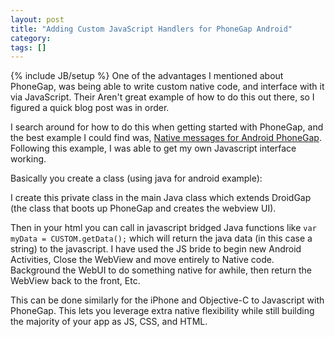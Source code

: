 ```yaml
---
layout: post
title: "Adding Custom JavaScript Handlers for PhoneGap Android"
category:
tags: []
---
```

{% include JB/setup %}
One of the advantages I mentioned about PhoneGap, was being able to write custom native code, and interface with it via JavaScript. Their Aren't great example of how to do this out there, so I figured a quick blog post was in order.

I search around for how to do this when getting started with PhoneGap, and the best example I could find was, <a href="http://www.somms.net/2010/05/28/native-messages-for-android-phonegap/">Native messages for Android PhoneGap</a>. Following this example, I was able to get my own Javascript interface working.

Basically you create a class (using java for android example):

<script src="http://gist.github.com/470919.js?file=CustomJS.java"></script>
I 
create this private class in the main Java class which extends DroidGap (the class that boots up PhoneGap and creates the webview UI).

<script src="http://gist.github.com/470920.js?file=extendDroidGap.java"></script>

Then in your html you can call in javascript bridged Java functions like <code>var myData = CUSTOM.getData();</code> which will return the java data (in this case a string) to the javascript. I have used the JS bride to begin new Android Activities, Close the WebView and move entirely to Native code. Background the WebUI to do something native for awhile, then return the WebView back to the front, Etc.

<script src="http://gist.github.com/470922.js?file=customJSPhoneGap.js"></script>

This can be done similarly for the iPhone and Objective-C to Javascript with PhoneGap. This lets you leverage extra native flexibility while still building the majority of your app as JS, CSS, and HTML.